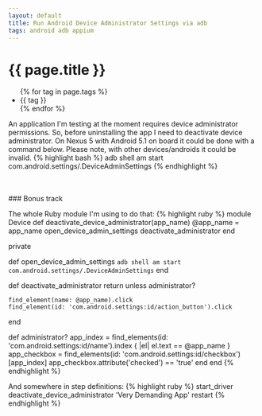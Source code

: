```yaml
---
layout: default
title: Run Android Device Administrator Settings via adb
tags: android adb appium
---
```


# {{ page.title }}
<ul class="tags">
  {% for tag in page.tags %}
  <li>{{ tag }}</li>
  {% endfor %}
</ul>

An application I'm testing at the moment requires device administrator permissions. So, before uninstalling the app I need to deactivate device administrator.
On Nexus 5 with Android 5.1 on board it could be done with a command below. Please note, with other devices/androids it could be invalid.
{% highlight bash %}
adb shell am start com.android.settings/.DeviceAdminSettings
{% endhighlight %}

<br />
<br />
### Bonus track

The whole Ruby module I'm using to do that:
{% highlight ruby %}
module Device
  def deactivate_device_administrator(app_name)
    @app_name = app_name
    open_device_admin_settings
    deactivate_administrator
  end

  private

  def open_device_admin_settings
    `adb shell am start com.android.settings/.DeviceAdminSettings`
  end

  def deactivate_administrator
    return unless administrator?

    find_element(name: @app_name).click
    find_element(id: 'com.android.settings:id/action_button').click
  end

  def administrator?
    app_index = find_elements(id: 'com.android.settings:id/name').index { |el| el.text == @app_name }
    app_checkbox = find_elements(id: 'com.android.settings:id/checkbox')[app_index]
    app_checkbox.attribute('checked') == 'true'
  end
end
{% endhighlight %}

And somewhere in step definitions:
{% highlight ruby %}
  start_driver
  deactivate_device_administrator 'Very Demanding App'
  restart
{% endhighlight %}
